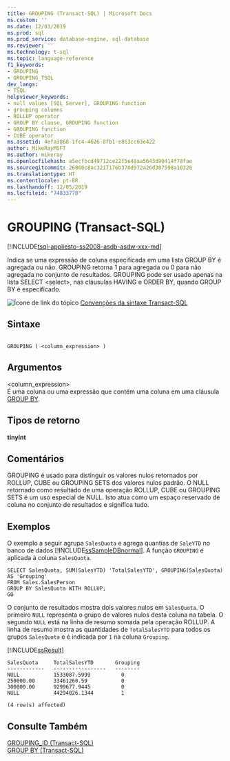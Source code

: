 ```yaml
---
title: GROUPING (Transact-SQL) | Microsoft Docs
ms.custom: ''
ms.date: 12/03/2019
ms.prod: sql
ms.prod_service: database-engine, sql-database
ms.reviewer: ''
ms.technology: t-sql
ms.topic: language-reference
f1_keywords:
- GROUPING
- GROUPING_TSQL
dev_langs:
- TSQL
helpviewer_keywords:
- null values [SQL Server], GROUPING function
- grouping columns
- ROLLUP operator
- GROUP BY clause, GROUPING function
- GROUPING function
- CUBE operator
ms.assetid: 4efa3868-1fc4-4626-8fb1-e863cc03e422
author: MikeRayMSFT
ms.author: mikeray
ms.openlocfilehash: a5ecfbcd49712ce22f5e48aa5643d90414f78fae
ms.sourcegitcommit: 26868c8ac3217176b370d972a26d307598a10328
ms.translationtype: HT
ms.contentlocale: pt-BR
ms.lasthandoff: 12/05/2019
ms.locfileid: "74833778"
---
```

# <a name="grouping-transact-sql"></a>GROUPING (Transact-SQL)
[!INCLUDE[tsql-appliesto-ss2008-asdb-asdw-xxx-md](../../includes/tsql-appliesto-ss2008-asdb-asdw-xxx-md.md)]

  Indica se uma expressão de coluna especificada em uma lista GROUP BY é agregada ou não. GROUPING retorna 1 para agregada ou 0 para não agregada no conjunto de resultados. GROUPING pode ser usado apenas na lista SELECT \<select>, nas cláusulas HAVING e ORDER BY, quando GROUP BY é especificado.  
  
 ![Ícone de link do tópico](../../database-engine/configure-windows/media/topic-link.gif "Ícone de link do tópico") [Convenções da sintaxe Transact-SQL](../../t-sql/language-elements/transact-sql-syntax-conventions-transact-sql.md)  
  
## <a name="syntax"></a>Sintaxe  
  
```  
  
GROUPING ( <column_expression> )  
```  
  
## <a name="arguments"></a>Argumentos  
 \<column_expression>  
 É uma coluna ou uma expressão que contém uma coluna em uma cláusula [GROUP BY](../../t-sql/queries/select-group-by-transact-sql.md).  
  
## <a name="return-types"></a>Tipos de retorno  
 **tinyint**  
  
## <a name="remarks"></a>Comentários  
 GROUPING é usado para distinguir os valores nulos retornados por ROLLUP, CUBE ou GROUPING SETS dos valores nulos padrão. O NULL retornado como resultado de uma operação ROLLUP, CUBE ou GROUPING SETS é um uso especial de NULL. Isto atua como um espaço reservado de coluna no conjunto de resultados e significa tudo.  
  
## <a name="examples"></a>Exemplos  
 O exemplo a seguir agrupa `SalesQuota` e agrega quantias de `SaleYTD` no banco de dados [!INCLUDE[ssSampleDBnormal](../../includes/sssampledbnormal-md.md)]. A função `GROUPING` é aplicada à coluna `SalesQuota`.  
  
```  
SELECT SalesQuota, SUM(SalesYTD) 'TotalSalesYTD', GROUPING(SalesQuota) AS 'Grouping'  
FROM Sales.SalesPerson  
GROUP BY SalesQuota WITH ROLLUP;  
GO  
```  
  
 O conjunto de resultados mostra dois valores nulos em `SalesQuota`. O primeiro `NULL` representa o grupo de valores nulos desta coluna na tabela. O segundo `NULL` está na linha de resumo somada pela operação ROLLUP. A linha de resumo mostra as quantidades de `TotalSalesYTD` para todos os grupos `SalesQuota` e é indicada por `1` na coluna `Grouping`.  
  
 [!INCLUDE[ssResult](../../includes/ssresult-md.md)]  
  
 ```
 SalesQuota     TotalSalesYTD       Grouping  
------------   -----------------   --------  
NULL           1533087.5999          0  
250000.00      33461260.59           0  
300000.00      9299677.9445          0  
NULL           44294026.1344         1  

(4 row(s) affected)
```  
  
## <a name="see-also"></a>Consulte Também  
 [GROUPING_ID &#40;Transact-SQL&#41;](../../t-sql/functions/grouping-id-transact-sql.md)   
 [GROUP BY &#40;Transact-SQL&#41;](../../t-sql/queries/select-group-by-transact-sql.md)  
  
  
